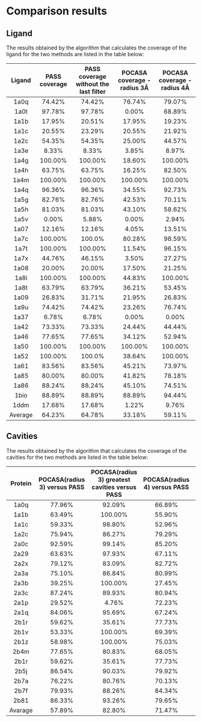 # Comparison results

## Ligand

The results obtained by the algorithm that calculates the coverage of the ligand for the two methods are listed in the
table below:

| Ligand  | PASS coverage |PASS coverage without the last filter| POCASA coverage - radius 3Å | POCASA coverage - radius 4Å |
| :---:   |    :----:     |          :---:                      |          :---:              |          :---:              |
| 1a0q    | 74.42%        | 74.42%                              | 76.74%                      | 79.07%                      |
| 1a0t    | 97.78%        | 97.78%                              | 0.00%                       | 68.89%                      |
| 1a1b    | 17.95%        | 20.51%                              | 17.95%                      | 19.23%                      |
| 1a1c    | 20.55%        | 23.29%                              | 20.55%                      | 21.92%                      |
| 1a2c    | 54.35%        | 54.35%                              | 25.00%                      | 44.57%                      |
| 1a3e    | 8.33%         | 8.33%                               | 3.85%                       | 8.97%                       |
| 1a4g    | 100.00%       | 100.00%                             | 18.60%                      | 100.00%                     |
| 1a4h    | 63.75%        | 63.75%                              | 16.25%                      | 82.50%                      |
| 1a4m    | 100.00%       | 100.00%                             | 100.00%                     | 100.00%                     |
| 1a4q    | 96.36%        | 96.36%                              | 34.55%                      | 92.73%                      |
| 1a5g    | 82.76%        | 82.76%                              | 42.53%                      | 70.11%                      |
| 1a5h    | 81.03%        | 81.03%                              | 43.10%                      | 58.62%                      |
| 1a5v    | 0.00%         | 5.88%                               | 0.00%                       | 2.94%                       |
| 1a07    | 12.16%        | 12.16%                              | 4.05%                       | 13.51%                      |
| 1a7c    | 100.00%       | 100.0%                              | 80.28%                      | 98.59%                      |
| 1a7t    | 100.00%       | 100.00%                             | 11.54%                      | 96.15%                      |
| 1a7x    | 44.76%        | 46.15%                              | 3.50%                       | 27.27%                      |
| 1a08    | 20.00%        | 20.00%                              | 17.50%                      | 21.25%                      |
| 1a8i    | 100.00%       | 100.00%                             | 44.83%                      | 100.00%                     |
| 1a8t    | 63.79%        | 63.79%                              | 36.21%                      | 53.45%                      |
| 1a09    | 26.83%        | 31.71%                              | 21.95%                      | 26.83%                      |
| 1a9u    | 74.42%        | 74.42%                              | 23.26%                      | 76.74%                      |
| 1a37    | 6.78%         | 6.78%                               | 0.00%                       | 0.00%                       |
| 1a42    | 73.33%        | 73.33%                              | 24.44%                      | 44.44%                      |
| 1a46    | 77.65%        | 77.65%                              | 34.12%                      | 52.94%                      |
| 1a50    | 100.00%       | 100.00%                             | 100.00%                     | 100.00%                     |
| 1a52    | 100.00%       | 100.0%                              | 38.64%                      | 100.00%                     |
| 1a61    | 83.56%        | 83.56%                              | 45.21%                      | 73.97%                      |
| 1a85    | 80.00%        | 80.00%                              | 41.82%                      | 78.18%                      |
| 1a86    | 88.24%        | 88.24%                              | 45.10%                      | 74.51%                      |
| 1bio    | 88.89%        | 88.89%                              | 88.89%                      | 94.44%                      |
| 1ddm    | 17.68%        | 17.68%                              | 1.22%                       | 9.76%                       |
| Average | 64.23%        | 64.78%                              | 33.18%                      | 59.11%                      |




## Cavities
The results obtained by the algorithm that calculates the coverage of the cavities for the two methods are listed in the table below:

| Protein | POCASA(radius 3) versus PASS | POCASA(radius 3) greatest cavities versus PASS | POCASA(radius 4) versus PASS | POCASA(radius 4) greatest cavities versus PASS | PASS versus POCASA(radius 3) | PASS versus POCASA(radius 4) | 
|:-------:|:----------------------------:|:----------------------------------------------:|:----------------------------:|:----------------------------------------------:|:----------------------------:|:----------------------------:| 
|  1a0q   |            77.96%            |                     92.09%                     |            66.89%            |                     74.53%                     |            81.63%            |            88.97%            |                           
|  1a1b   |            63.49%            |                    100.00%                     |            55.90%            |                    100.00%                     |            75.00%            |            87.51%            |              
|  1a1c   |            59.33%            |                     98.80%                     |            52.96%            |                     98.29%                     |            71.23%            |            89.04%            |                         
|  1a2c   |            75.94%            |                     86.27%                     |            79.29%            |                     85.01%                     |            36.01%            |            80.28%            |                    
|  2a0c   |            92.59%            |                     99.14%                     |            85.20%            |                     91.33%                     |            56.20%            |            95.64%            |     
|  2a29   |            63.63%            |                     97.93%                     |            67.11%            |                     99.00%                     |            55.86%            |            98.12%            |    
|  2a2x   |            79.12%            |                     83.09%                     |            82.72%            |                     85.52%                     |            48.38%            |            91.79%            |    
|  2a3a   |            75.10%            |                     86.84%                     |            80.99%            |                     86.60%                     |            48.77%            |            97.54%            |    
|  2a3b   |            39.25%            |                    100.00%                     |            27.45%            |                     28.77%                     |            45.16%            |            74.19%            |    
|  2a3c   |            87.24%            |                     89.93%                     |            80.94%            |                     85.21%                     |            67.63%            |            86.20%            |    
|  2a1p   |            29.52%            |                     4.76%                      |            72.23%            |                     74.73%                     |            8.49%             |            78.70%            |    
|  2a1q   |            84.06%            |                     95.69%                     |            67.24%            |                     78.06%                     |            75.55%            |            96.11%            |    
|  2b1r   |            59.62%            |                     35.61%                     |            77.73%            |                     83.96%                     |            25.10%            |            97.48%            |    
|  2b1v   |            53.33%            |                    100.00%                     |            69.39%            |                    100.00%                     |            21.64%            |            66.91%            |    
|  2b1z   |            58.98%            |                    100.00%                     |            75.03%            |                    100.00%                     |            22.76%            |            71.91%            |    
|  2b4m   |            77.65%            |                     80.83%                     |            68.05%            |                     74.44%                     |            79.74%            |            85.34%            |    
|  2b1r   |            59.62%            |                     35.61%                     |            77.73%            |                     83.96%                     |            25.10%            |            97.48%            |    
|  2b5j   |            86.54%            |                     90.03%                     |            79.92%            |                     86.39%                     |            77.39%            |            82.28%            |    
|  2b7a   |            76.22%            |                     80.76%                     |            70.13%            |                     74.21%                     |            83.29%            |            89.97%            |    
|  2b7f   |            79.93%            |                     88.26%                     |            84.34%            |                     92.31%                     |            49.44%            |            91.87%            |    
|  2b81   |            86.33%            |                     93.26%                     |            79.65%            |                     82.97%                     |            82.97%            |            93.45%            |    
| Avarage |            57.89%            |                     82.80%                     |            71.47%            |                     88.12%                     |            54.13%            |            87.65%            |    
